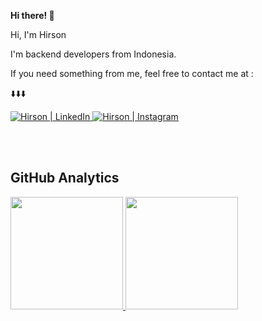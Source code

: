 <b> Hi there! 👋 </b>

<p>  Hi, I'm Hirson </p>
  <p> I'm backend developers from Indonesia.</p>
    <p> If you need something from me, feel free to contact me at : </p>
      <p> ⬇️⬇️⬇️ </p>

<a href="https://www.linkedin.com/in/hirson-abdal-w-4aaaba305/">
  <img src="https://img.shields.io/badge/LinkedIn-%230077B5.svg?&style=flat-square&logo=linkedin&logoColor=white" alt="Hirson | LinkedIn" target="_blank">
</a>

<a href="https://www.instagram.com/hrson.a/">
  <img src="https://img.shields.io/badge/Instagram-%23E4405F.svg?&style=flat-square&logo=instagram&logoColor=white" alt="Hirson | Instagram" target="_blank">
</a>

<br> <br>
<!-- ![GitHub stats](https://github-readme-stats.vercel.app/api?username=hirsonkun&count_private=true&show_icons=true&include_all_commits=true&theme=material-palenight) -->
## GitHub Analytics

<p align="left">
<a href="https://github.com/hirsonkun">
  <img height="180em" src="https://github-readme-stats-eight-theta.vercel.app/api?username=hirsonkun&show_icons=true&theme=material-palenight&include_all_commits=true&count_private=true"/>
  <img height="180em" src="https://github-readme-stats-eight-theta.vercel.app/api/top-langs/?username=hirsonkun&layout=compact&langs_count=8&theme=material-palenight"/>
</a>
</p>
